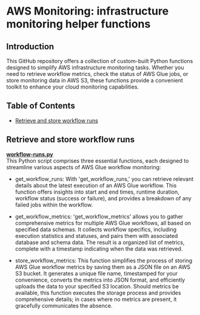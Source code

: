 # AWS Monitoring: infrastructure monitoring helper functions

## Introduction

This GitHub repository offers a collection of custom-built Python functions designed to simplify AWS infrastructure monitoring tasks. Whether you need to retrieve workflow metrics, check the status of AWS Glue jobs, or store monitoring data in AWS S3, these functions provide a convenient toolkit to enhance your cloud monitoring capabilities.

## Table of Contents

- [Retrieve and store workflow runs](#retrieve-and-store-workflow-runs)

## Retrieve and store workflow runs

**[workflow-runs.py](https://github.com/andreareosa/AWS-Monitoring/blob/main/workflow-runs.py)**    
This Python script comprises three essential functions, each designed to streamline various aspects of AWS Glue workflow monitoring:

* get_workflow_runs: With 'get_workflow_runs,' you can retrieve relevant details about the latest execution of an AWS Glue workflow. This function offers insights into start and end times, runtime duration, workflow status (success or failure), and provides a breakdown of any failed jobs within the workflow.

* get_workflow_metrics: 'get_workflow_metrics' allows you to gather comprehensive metrics for multiple AWS Glue workflows, all based on specified data schemas. It collects workflow specifics, including execution statistics and statuses, and pairs them with associated database and schema data. The result is a organized list of metrics, complete with a timestamp indicating when the data was retrieved.

* store_workflow_metrics: This function simplifies the process of storing AWS Glue workflow metrics by saving them as a JSON file on an AWS S3 bucket. It generates a unique file name, timestamped for your convenience, converts the metrics into JSON format, and efficiently uploads the data to your specified S3 location. Should metrics be available, this function executes the storage process and provides comprehensive details; in cases where no metrics are present, it gracefully communicates the absence.

